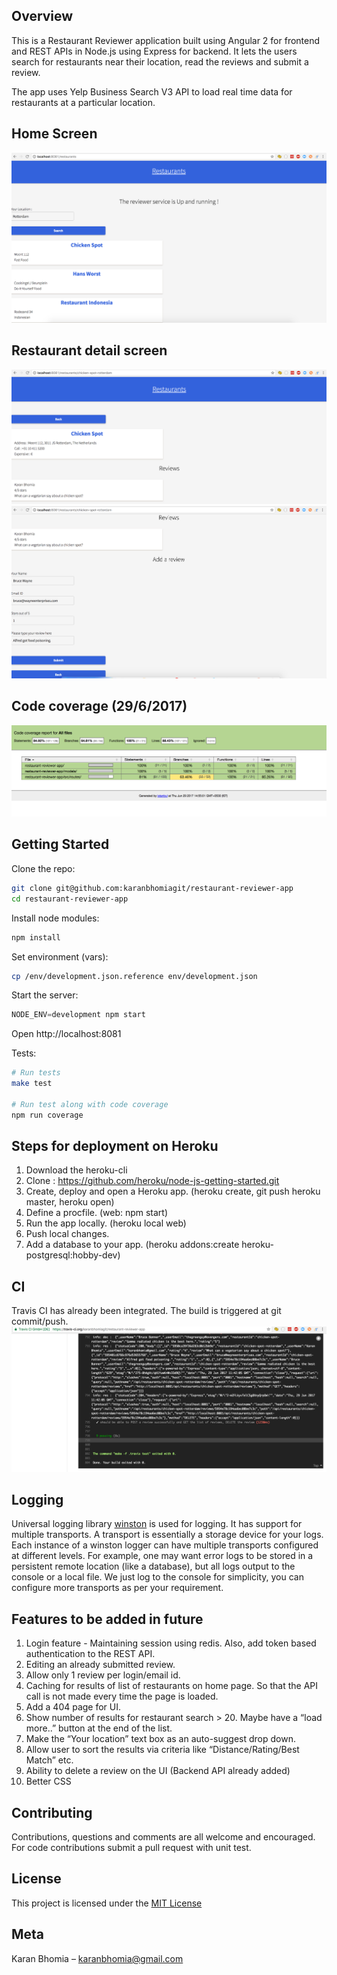 ## Overview

This is a Restaurant Reviewer application built using Angular 2 for frontend and REST APIs in Node.js using Express for backend.
It lets the users search for restaurants near their location, read the reviews and submit a review.

The app uses Yelp Business Search V3 API to load real time data for restaurants at a particular location.

## Home Screen
![Home screen](/static/images/home.png?raw=true)

## Restaurant detail screen
![Restaurant detail](/static/images/restaurant.png?raw=true)
![Restaurant reviews](/static/images/restaurant-2.png?raw=true)

## Code coverage (29/6/2017)
![Code Coverage](/static/images/codeCoverage.png?raw=true)

## Getting Started

Clone the repo:
```sh
git clone git@github.com:karanbhomiagit/restaurant-reviewer-app
cd restaurant-reviewer-app
```

Install node modules:
```js
npm install
```

Set environment (vars):
```sh
cp /env/development.json.reference env/development.json
```

Start the server:
```js
NODE_ENV=development npm start
```

Open http://localhost:8081


Tests:
```sh
# Run tests
make test

# Run test along with code coverage
npm run coverage
```

## Steps for deployment on Heroku

1. Download the heroku-cli
2. Clone : https://github.com/heroku/node-js-getting-started.git
3. Create, deploy and open a Heroku app. (heroku create, git push heroku master, heroku open)
4. Define a procfile. (web: npm start)
5. Run the app locally. (heroku local web)
6. Push local changes.
7. Add a database to your app. (heroku addons:create heroku-postgresql:hobby-dev)

## CI

Travis CI has already been integrated. The build is triggered at git commit/push.
![CI](/static/images/travis.png?raw=true)

## Logging

Universal logging library [winston](https://www.npmjs.com/package/winston) is used for logging. It has support for multiple transports.  A transport is essentially a storage device for your logs. Each instance of a winston logger can have multiple transports configured at different levels. For example, one may want error logs to be stored in a persistent remote location (like a database), but all logs output to the console or a local file. We just log to the console for simplicity, you can configure more transports as per your requirement.

## Features to be added in future

1. Login feature - Maintaining session using redis. Also, add token based authentication to the REST API.
2. Editing an already submitted review.
3. Allow only 1 review per login/email id.
4. Caching for results of list of restaurants on home page. So that the API call is not made every time the page is loaded.
5. Add a 404 page for UI.
6. Show number of results for restaurant search > 20. Maybe have a “load more..” button at the end of the list.
7. Make the “Your location” text box as an auto-suggest drop down.
8. Allow user to sort the results via criteria like “Distance/Rating/Best Match” etc.
9. Ability to delete a review on the UI (Backend API already added)
10. Better CSS

## Contributing

Contributions, questions and comments are all welcome and encouraged. For code contributions submit a pull request with unit test.

## License

This project is licensed under the [MIT License](https://github.com/karanbhomiagit/restaurant-reviewer-app/blob/master/LICENSE)

## Meta

Karan Bhomia – karanbhomia@gmail.com
